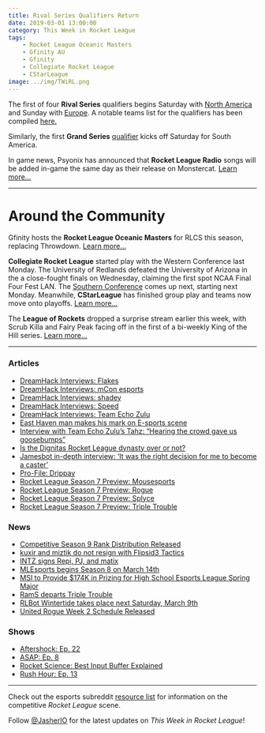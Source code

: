 ```yaml
---
title: Rival Series Qualifiers Return
date: 2019-03-01 13:00:00
category: This Week in Rocket League
tags:
    - Rocket League Oceanic Masters
    - Gfinity AU
    - Gfinity
    - Collegiate Rocket League
    - CStarLeague
image: ../img/TWiRL.png
---
```


The first of four **Rival Series** qualifiers begins Saturday with [North America](https://smash.gg/tournament/rlcs-season-7-na/events/na-open-qualifier-1/overview) and Sunday with [Europe](https://smash.gg/tournament/rlcs-season-7-eu/events/eu-open-qualifier-1/overview). A notable teams list for the qualifiers has been compiled [here.](https://www.reddit.com/r/RocketLeagueEsports/comments/auqwgu/rlcsrlrs_season_7_notable_teams_list/)

Similarly, the first **Grand Series** [qualifier](https://liquipedia.net/rocketleague/Rocket_League_Championship_Series/Season_7/South_America/Qualifier_1) kicks off Saturday for South America.

In game news, Psyonix has announced that **Rocket League Radio** songs will be added in-game the same day as their release on Monstercat. [Learn more...](https://www.rocketleague.com/news/new-monstercat-music-coming-to-rocket-league-all-year-long/)

---

# Around the Community

Gfinity hosts the **Rocket League Oceanic Masters** for RLCS this season, replacing Throwdown. [Learn more...](https://www.rocketleagueesports.com/introducing-the-rocket-league-oceanic-masters/)

**Collegiate Rocket League** started play with the Western Conference last Monday. The University of Redlands defeated the University of Arizona in the a close-fought finals on Wednesday, claiming the first spot NCAA Final Four Fest LAN. The [Southern Conference](https://liquipedia.net/rocketleague/Collegiate_Rocket_League/Season_3/Southern) comes up next, starting next Monday. Meanwhile, **CStarLeague** has finished group play and teams now move onto playoffs. [Learn more...](https://cstarleague.com/rl/schedules)

The **League of Rockets** dropped a surprise stream earlier this week, with Scrub Killa and Fairy Peak facing off in the first of a bi-weekly King of the Hill series. [Learn more...](https://www.reddit.com/r/RocketLeagueEsports/comments/auqzcy/theleagueofrockets_announces_the_lor_games_1000/)

---

### Articles

- [DreamHack Interviews: Flakes](https://octane.gg/news/dreamhack-interviews-flakes/)
- [DreamHack Interviews: mCon esports](https://octane.gg/news/dreamhack-interviews-mcon-esports)
- [DreamHack Interviews: shadey](https://octane.gg/news/dreamhack-interviews-shadey)
- [DreamHack Interviews: Speed](https://octane.gg/news/dreamhack-interviews-speed/)
- [DreamHack Interviews: Team Echo Zulu](https://octane.gg/news/dreamhack-interviews-team-echo-zulu)
- [East Haven man makes his mark on E-sports scene](https://fox61.com/2019/02/27/east-haven-man-makes-his-mark-on-e-sports-scene/)
- [Interview with Team Echo Zulu’s Tahz: “Hearing the crowd gave us goosebumps”](https://rocketeers.gg/interview-tahz-team-echo-zulu-dreamhack-leipzig/)
- [Is the Dignitas Rocket League dynasty over or not?](https://www.dailyesports.gg/dignitas-rocket-league-dynasty/)
- [Jamesbot in-depth interview: ‘It was the right decision for me to become a caster’](https://www.dailyesports.gg/jamesbot-interview/)
- [Pro-File: Drippay](https://www.rocketleagueesports.com/news/rle-pro-file-vol-5-drippay/)
- [Rocket League Season 7 Preview: Mousesports](https://thegamehaus.com/rocket-league-season-7-team-previews-mousesports/2019/02/20/)
- [Rocket League Season 7 Preview: Rogue](https://thegamehaus.com/rocket-league-season-7-previews-rogue/2019/02/28/)
- [Rocket League Season 7 Preview: Splyce](https://thegamehaus.com/rocket-league-season-7-team-previews-splyce/2019/02/22/)
- [Rocket League Season 7 Preview: Triple Trouble](https://thegamehaus.com/rocket-league-season-7-previews-triple-trouble/2019/02/26/)

### News

- [Competitive Season 9 Rank Distribution Released](https://www.reddit.com/comments/avhibf)
- [kuxir and miztik do not resign with Flipsid3 Tactics](https://flipsidetactics.com/news/f3-rocket-league-departs/)
- [INTZ signs Repi, PJ, and matix](https://twitter.com/INTZeSports/status/1100893370547929088)
- [MLEsports begins Season 8 on March 14th](https://twitter.com/MLEsportsGG/status/1100878548053749761)
- [MSI to Provide \$174K in Prizing for High School Esports League Spring Major](https://esportsobserver.com/msi-prizing-hsel-spring-major/)
- [RamS departs Triple Trouble](https://twitter.com/RamS_RL/status/1099303490940211200)
- [RLBot Wintertide takes place next Saturday, March 9th](https://twitter.com/RLBotOfficial/status/1100414386001203201)
- [United Rogue Week 2 Schedule Released](https://twitter.com/UnitedRogue/status/1101081292102397953)

### Shows

- [Aftershock: Ep. 22](https://www.youtube.com/watch?v=-6_dp7AtxxA&feature=youtu.be)
- [ASAP: Ep. 8](https://asapweekly.podbean.com/e/rocket-league-8-started-from-the-bottom-now-we-here/)
- [Rocket Science: Best Input Buffer Explained](https://www.youtube.com/watch?v=WViRlYgkN_s)
- [Rush Hour: Ep. 13](https://www.twitch.tv/videos/387354952)

---

Check out the esports subreddit [resource list](https://www.reddit.com/r/RocketLeagueEsports/wiki/links) for information on the competitive _Rocket League_ scene.

Follow [@JasherIO](https://twitter.com/JasherIO) for the latest updates on _This Week in Rocket League_!
